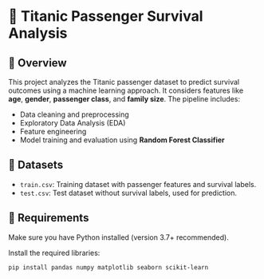 # 🚢 Titanic Passenger Survival Analysis

## 📌 Overview
This project analyzes the Titanic passenger dataset to predict survival outcomes using a machine learning approach. It considers features like **age**, **gender**, **passenger class**, and **family size**. The pipeline includes:
- Data cleaning and preprocessing  
- Exploratory Data Analysis (EDA)  
- Feature engineering  
- Model training and evaluation using **Random Forest Classifier**

## 📂 Datasets
- `train.csv`: Training dataset with passenger features and survival labels.
- `test.csv`: Test dataset without survival labels, used for prediction.

## 🧰 Requirements
Make sure you have Python installed (version 3.7+ recommended).

Install the required libraries:
```bash
pip install pandas numpy matplotlib seaborn scikit-learn
